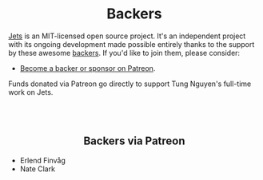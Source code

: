 <h1 align="center">Backers</h1>

[Jets](http://rubyonjets.com/) is an MIT-licensed open source project. It's an independent project with its ongoing development made possible entirely thanks to the support by these awesome [backers](https://github.com/tongueroo/jets/blob/master/backers.md). If you'd like to join them, please consider:

- [Become a backer or sponsor on Patreon](https://www.patreon.com/tongueroo).

Funds donated via Patreon go directly to support Tung Nguyen's full-time work on Jets.

<br><br>

<h2 align="center">Backers via Patreon</h2>

<!--10 start-->
- Erlend Finvåg
- Nate Clark
<!--10 end-->

